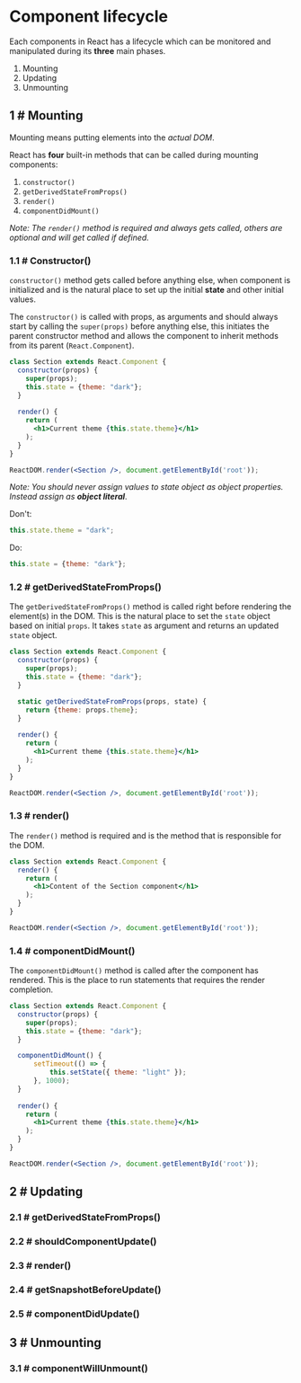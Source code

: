 # Component lifecycle
Each components in React has a lifecycle which can be monitored and manipulated during its **three** main phases.

1. Mounting
2. Updating
3. Unmounting

## 1 # Mounting
Mounting means putting elements into the *actual DOM*.

React has **four** built-in methods that can be called during mounting components:

1. `constructor()`
2. `getDerivedStateFromProps()`
3. `render()`
4. `componentDidMount()`

*Note: The `render()` method is required and always gets called, others are optional and will get called if defined.*

### 1.1 # Constructor()
`constructor()` method gets called before anything else, when component is initialized and is the natural place to set up the initial **state** and other initial values.

The `constructor()` is called with props, as arguments and should always start by calling the `super(props)` before anything else, this initiates the parent constructor method and allows the component to inherit methods from its parent (`React.Component`).

```jsx
class Section extends React.Component {
  constructor(props) {
    super(props);
    this.state = {theme: "dark"};
  }
  
  render() {
    return (
      <h1>Current theme {this.state.theme}</h1>
    );
  }
}

ReactDOM.render(<Section />, document.getElementById('root'));
```

*Note: You should never assign values to state object as object properties. Instead assign as **object literal***.

Don't:
```jsx
this.state.theme = "dark";
```

Do: 
```jsx
this.state = {theme: "dark"};
```

### 1.2 # getDerivedStateFromProps()
The `getDerivedStateFromProps()` method is called right before rendering the element(s) in the DOM.
This is the natural place to set the `state` object based on initial `props`.
It takes `state` as argument and returns an updated `state` object.

```jsx
class Section extends React.Component {
  constructor(props) {
    super(props);
    this.state = {theme: "dark"};
  }

  static getDerivedStateFromProps(props, state) {
    return {theme: props.theme};
  }
  
  render() {
    return (
      <h1>Current theme {this.state.theme}</h1>
    );
  }
}

ReactDOM.render(<Section />, document.getElementById('root'));
```

### 1.3 # render()
The `render()` method is required and is the method that is responsible for the DOM.

```jsx
class Section extends React.Component {
  render() {
    return (
      <h1>Content of the Section component</h1>
    );
  }
}

ReactDOM.render(<Section />, document.getElementById('root'));
```

### 1.4 # componentDidMount()
The `componentDidMount()` method is called after the component has rendered.
This is the place to run statements that requires the render completion.

```jsx
class Section extends React.Component {
  constructor(props) {
    super(props);
    this.state = {theme: "dark"};
  }

  componentDidMount() {
      setTimeout(() => {
          this.setState({ theme: "light" });
      }, 1000);
  }
  
  render() {
    return (
      <h1>Current theme {this.state.theme}</h1>
    );
  }
}

ReactDOM.render(<Section />, document.getElementById('root'));
```

## 2 # Updating

### 2.1 # getDerivedStateFromProps()

### 2.2 # shouldComponentUpdate()

### 2.3 # render()

### 2.4 # getSnapshotBeforeUpdate()

### 2.5 # componentDidUpdate()

## 3 # Unmounting

### 3.1 # componentWillUnmount()
